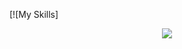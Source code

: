 <!--
**dhruv1405/dhruv1405** is a ✨ _special_ ✨ repository because its `README.md` (this file) appears on your GitHub profile.

Here are some ideas to get you started:

- 🔭 I’m currently working on ...
- 🌱 I’m currently learning ...
- 👯 I’m looking to collaborate on ...
- 🤔 I’m looking for help with ...
- 💬 Ask me about ...
- 📫 How to reach me: ...
- 😄 Pronouns: ...
- ⚡ Fun fact: ...
-->

[![My Skills]
<p align="center">
  <a href="https://skillicons.dev">
    <img src="https://skillicons.dev/icons?i=react,tailwind,express,nodejs,mongodb,js,python,mysql,vercel,git,figma" />
  </a>
</p>

